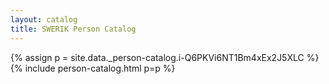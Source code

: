 ```yaml
---
layout: catalog
title: SWERIK Person Catalog
---
```

{% assign p = site.data._person-catalog.i-Q6PKVi6NT1Bm4xEx2J5XLC %}
{% include person-catalog.html p=p %}

